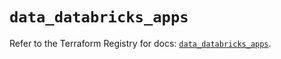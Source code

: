 # `data_databricks_apps`

Refer to the Terraform Registry for docs: [`data_databricks_apps`](https://registry.terraform.io/providers/databricks/databricks/1.82.0/docs/data-sources/apps).
